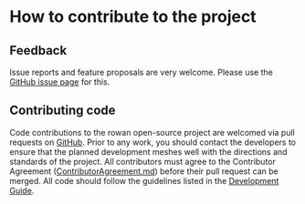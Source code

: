 # How to contribute to the project

## Feedback

Issue reports and feature proposals are very welcome.
Please use the [GitHub issue page](https://github.com/glotzerlab/rowan/issues/) for this.

## Contributing code

Code contributions to the rowan open-source project are welcomed via pull requests on [GitHub](https://github.com/glotzerlab/rowan/).
Prior to any work, you should contact the developers to ensure that the planned development meshes well with the directions and standards of the project.
All contributors must agree to the Contributor Agreement ([ContributorAgreement.md](ContributorAgreement.md)) before their pull request can be merged.
All code should follow the guidelines listed in the [Development Guide](https://rowan.readthedocs.io/en/stable/development.html).
